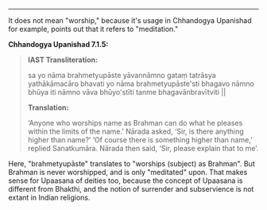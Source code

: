 


---

It does not mean "worship," because it's usage in Chhandogya Upanishad for example, points out that it refers to "meditation."

**Chhandogya Upanishad 7.1.5:**

> **IAST Transliteration:**
> 
> sa yo nāma brahmetyupāste yāvannāmno gataṃ tatrāsya yathākāmacāro bhavati yo nāma brahmetyupāste'sti bhagavo nāmno bhūya iti nāmno vāva bhūyo'stīti tanme bhagavānbravītviti ||
> 
> **Translation:**
> 
> ‘Anyone who worships name as Brahman can do what he pleases within the limits of the name.’ Nārada asked, ‘Sir, is there anything higher than name?’ ‘Of course there is something higher than name,’ replied Sanatkumāra. Nārada then said, ‘Sir, please explain that to me’.

Here, "brahmetyupāste" translates to "worships (subject) as Brahman". But Brahman is never worshipped, and is only "meditated" upon. That makes sense for Upaasana of deities too, because the concept of Upaasana is different from Bhakthi, and the notion of surrender and subservience is not extant in Indian religions.